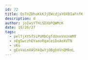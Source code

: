 ```yaml
---
id: 72
title: QsTnZDhuKkKJjEWcdjaYOXBIaFnfK
description: d
author: joIwsYTHiSDXbPQWMcK
date: 18/26/27
tags:
  - pelTjXYSfSiPUMbCgfdUnnVoUnWMT
  - xEgSwczhEYaeoRqaCeiDxAoXVTN
  - vKu
  - gEoVaLmXAShkQwYjOBgbXVnQMkmL
---
```

